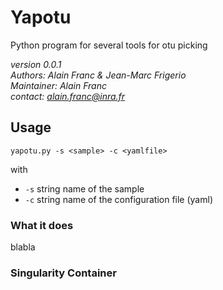 # Yapotu

Python program for several tools for otu picking

*version 0.0.1*    
*Authors: Alain Franc & Jean-Marc Frigerio*    
*Maintainer: Alain Franc*    
*contact: alain.franc@inra.fr*    


## Usage   


``yapotu.py -s <sample> -c <yamlfile>`` 


with  

* ``-s``	string	name of the sample	  
* ``-c``	string	name of the configuration file (yaml)   


### What it does

blabla  


### Singularity Container


